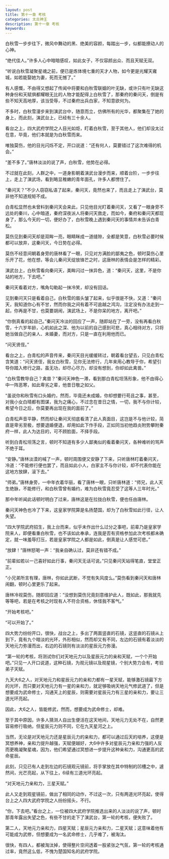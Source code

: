 ```yaml
---
layout: post
title: 第十一章 考核
categories: 太古神王
description: 第十一章 考核
keywords:
---
```


白秋雪一步步往下，微风中舞动的黑、绝美的容颜，每踏出一步，似都能撩动人的心神。

“绝代佳人。”许多人心中暗暗感叹，如此女子，不仅容颜出众、而且天赋无双。

“听说白秋雪凝聚星魂之前，便已是炼体境七重的天才人物，如今更是光耀天雍城，如若能娶她为妻，死而无憾了。”

有人感慨，不由得又想起了传闻中将要和白秋雪联姻的叶无缺，或许只有叶无缺这种身份和天赋俱都耀眼无比的人物才能配得上白秋雪了，那秦府的秦问天，倒是有些不知天高地厚，该当受辱，不过秦府出兵白家，不知意欲何为。

不多时，白秋雪漫步来到演武台中，随意而立，仿佛所有的光华，都聚集在了她的身上，而此刻，演武台上，已经有三十余人。

看台之上，四大武府学院之人目光如炬，盯着白秋雪，至于其他人，他们却没太过在意，毕竟，他们本就是为白秋雪而来。

唯独莫伤，他的目光闪烁不定，开口说道：“还有何人，莫要错过了这次难得的机会。”

“差不多了。”唐林淡淡的说了声，白秋雪，他势在必得。

不过就在此刻，人群之中，一道身影朝着演武台漫步而来，顺着台阶，一步步往上，走上了演武场，看到略显稚嫩的青年面孔，许多人都愣住了。

“秦问天？”不少人窃窃私语了起来，秦问天，竟然也来了，而且走上了演武台，莫非他不知道规矩不成。

白青松显然也未曾料到秦问天会来此，只见他目光盯着秦问天，又看了一眼身旁不远处的秦川，心中暗道，秦府深夜派人将秦问天救走，而如今，秦府和秦问天都现身了，那么今天的一切，便好办了，白秋雪晚上遇到秦问天的事情并未告诉白青松。

莫伤见到秦问天却是双眸一亮，眼睛眯成一道缝隙，全都是笑意，白秋雪必要时候都可以放弃，这秦问天，今日势在必得。

莫伤不经意间朝着身旁的唐林看了一眼，只见对方满脸的鄙夷之色，顿时莫伤心里乐开了花，他在想，等会儿秦问天绽放锋芒之时，这唐林的表情会是怎样的精彩。

演武台上，白秋雪看向秦问天，美眸闪过一抹异色，道：“秦问天，这里，不是你站的地方，下去吧。”

秦问天看着对方，嘴角勾勒起一抹冷笑，却没有回话。

见到秦问天只是看着自己，白秋雪的眉头皱了起来，似乎很是不快，又道：“秦问天，我知道你心有不甘，然而你我之间有着不可逾越之鸿沟，注定没有办法走到一起，你再是不甘，也莫要胡闹，演武场上，不是你呆的地方，离开吧。”

“你倒真看的起自己。”秦问天冷淡的回应了一声，随即站在了一旁，没有再看白秋雪，十六岁年龄，心机如此之深、他为以前的自己感到可悲，真心相待对方，只将她当做自己的亲人、未婚妻，而对方，只是一直在利用他而已。

“问天贤侄。”

看台之上，白青松的声音传来，秦问天目光缓缓转过，朝着看台望去，只见白青松含笑道：“问天贤侄，我女白秋雪，见你无法修行，几年来用心教导于你，希望引导你踏入修行之路，虽无功，却尽心尽力，却没有想到，你却如此禽兽。”

“白秋雪教导自己？禽兽？”秦问天神色一滞，看到那白青松坦荡形象，他不由得心中一阵恶寒，如此卑劣之辈，他昔日敬之如父。

“虽说你和秋雪有口头婚约，然而，毕竟还未成婚，你却想要行苟且之事，甚至，对我小女白晴都有图谋，我为之痛心，不过念在昔日之情，一切，我不与你计较，希望今日之后，你莫要再出现在我的面前了。”

白青松声音平静，然而却让秦问天彻底看清了此人真面目，这岂是不与他计较，简直是卑劣至极，想要退婚便退，却用如此下作手段，正如同当初他趋炎附势攀附秦府一样，此人为达目的，可不顾脸面，不择手段。

听到白青松坦荡之言，顿时不知道有多少人鄙夷似的看着秦问天，各种难听的骂声不绝于耳。

“安静。”唐林淡漠的喊了一声，顿时周围便又安静了下来，只听唐林盯着秦问天，冷道：“不能修行便也罢了，而且如此小人，白家主不与你计较，却不代表你能在这地方放肆，滚下去。”

“师弟。”唐林身旁，一中年衣着华丽，看了唐林一眼，只听唐林道：“师兄，此人天生绝脉，不能修行，和白秋雪曾有婚约，难为白秋雪竟忍受了这等人三年时光。”

那中年听闻此话顿时明白了过来，唐林这是在拉拢白秋雪，便也任由唐林。

秦问天神色也冷了下来，这皇家学院算是名扬楚国，却为了白秋雪如此行径，让人失望。

“四大学院武府招生，我上台而来，似乎未作出什么过分之事吧，前辈乃是皇家学院来人，即便看重白秋雪，也不该如此奉承，连我是否有资格参加此次考核都未确定，就一味羞辱打压，若是皇家学院之人都是如此，倒真是让人感觉可悲。”

“放肆！”唐林怒喝一声：“我亲自确认过，莫非还有错不成。”

“前辈如若以一己喜好如此行事，秦问天无话可说。”只见秦问天站得笔直，堂堂正正。

“小兄弟所言有理，唐林，你如此武断，不觉有失风度么。”莫伤看到秦问天和唐林闹翻，顿时心里更乐了起来。

唐林冷视莫伤，随即回应道：“没想到莫伤兄竟刻意维护此人，既如此，那我就先等等吧，若是在考核之时现有人不符合资格，休怪我不客气。”

“开始考核吧。”

“可以开始了。”

四大势力纷纷开口，很快，战台之上，多出了两面竖直的石镜，这竖直的石镜从上到下，竟有九个暗淡的光环，外形相似，然而却又有不同，左边的石镜有着淡淡的天地元力弥漫而出，右边的石镜则有淡淡的星辰元力弥漫。

“第一轮的考核，将测试你们对天地元力以及星辰元力的亲和天赋，一个个开始吧。”只见一人开口说道，这种石镜，为观元镜以及观星镜，个别大势力会有，考验弟子天赋。

九天大6之人，对天地元力和星辰元力的亲和力都有一星天赋，能够激石镜最下方的光环，而只要对天地元力有一星的亲和力，就足够吸纳天地元气修武道了，但是想要成为武命修士，沟通天上的星辰，则需要对星辰元力有三星的亲和力，要让三道光环亮起。

因此，大6之人，皆能修武，然而，想要成为武命修士，却难。

至于其中原因，许多人猜测人自出生便活在这天地间，天地元力无处不在，自然更容易修行吸纳，但星辰元力则不同，它在九天星河之上。

当然，无论是对天地元力还是星辰元力的亲和力，都可以通过后天的培养，这便是冥想养神，亲和力提升越强，天赋便越好，大6中许多对星辰元力亲和力强的人反而更晚凝聚星魂，因为，他们希望通过冥想进一步提升这种亲和力，沟通更高的武命星辰。

此刻，只见已有人走到左边的石镜观元镜前，将手掌放在其中特制的凹槽之中，遽然间，光芒亮起，从下往上，6续有三道光环亮起。

“对天地元力亲和力，三星天赋。”

此人又走到观星镜前，做出了相同的动作，不过这一次，只有两道光环亮起，使得台上之人四大武府学院之人纷纷摇头，不行。

“你，下去吧。”看台之上，一位被四大武府学院推选出来的人淡淡的说了声，顿时那青年露出失望之色，有些不甘的走下了演武台，第一轮的考核，便失败了。

第二人，天地元力亲和力，四星天赋；星辰元力亲和力，二星天赋；这意味着他有可能成为武修，但想要成为一名武命修士，几乎难了，被淘汰。

很快，有四人，都被淘汰掉，使得整片空间透着一股紧张之气氛，第一轮的考核通过率，竟然这么低，不愧为楚国知名的武府学院。
